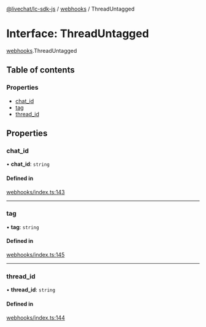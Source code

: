 [@livechat/lc-sdk-js](../README.md) / [webhooks](../modules/webhooks.md) / ThreadUntagged

# Interface: ThreadUntagged

[webhooks](../modules/webhooks.md).ThreadUntagged

## Table of contents

### Properties

- [chat\_id](webhooks.ThreadUntagged.md#chat_id)
- [tag](webhooks.ThreadUntagged.md#tag)
- [thread\_id](webhooks.ThreadUntagged.md#thread_id)

## Properties

### chat\_id

• **chat\_id**: `string`

#### Defined in

[webhooks/index.ts:143](https://github.com/livechat/lc-sdk-js/blob/8462be9/src/webhooks/index.ts#L143)

___

### tag

• **tag**: `string`

#### Defined in

[webhooks/index.ts:145](https://github.com/livechat/lc-sdk-js/blob/8462be9/src/webhooks/index.ts#L145)

___

### thread\_id

• **thread\_id**: `string`

#### Defined in

[webhooks/index.ts:144](https://github.com/livechat/lc-sdk-js/blob/8462be9/src/webhooks/index.ts#L144)
